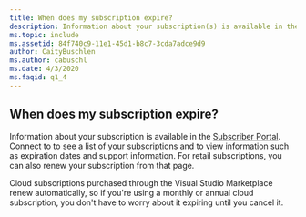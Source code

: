 ```yaml
---
title: When does my subscription expire?
description: Information about your subscription(s) is available in the Subscriber Portal. Connect to https://my.visualstudio.com/subscriptions to...
ms.topic: include
ms.assetid: 84f740c9-11e1-45d1-b8c7-3cda7adce9d9
author: CaityBuschlen
ms.author: cabuschl
ms.date: 4/3/2020
ms.faqid: q1_4
---
```


## When does my subscription expire?

Information about your subscription is available in the [Subscriber Portal](https://my.visualstudio.com/subscriptions). Connect to to see a list of your subscriptions and to view information such as expiration dates and support information. For retail subscriptions, you can also renew your subscription from that page.

Cloud subscriptions purchased through the Visual Studio Marketplace renew automatically, so if you're using a monthly or annual cloud subscription, you don't have to worry about it expiring until you cancel it.
